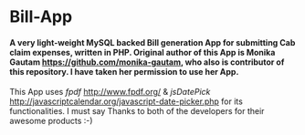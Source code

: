 # Bill-App
#### A very light-weight MySQL backed Bill generation App for submitting Cab claim expenses, written in PHP. Original author of this App is Monika Gautam https://github.com/monika-gautam, who also is contributor of this repository. I have taken her permission to use her App.
This App uses *fpdf* http://www.fpdf.org/ & *jsDatePick* http://javascriptcalendar.org/javascript-date-picker.php for its functionalities. I must say Thanks to both of the developers for their awesome products :-)
